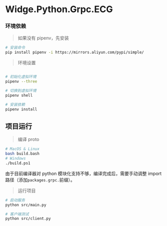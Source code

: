 # Widge.Python.Grpc.ECG

### 环境依赖

> 如果没有 pipenv，先安装

```bash
# 安装命令
pip install pipenv -i https://mirrors.aliyun.com/pypi/simple/
```

> 环境设置

```bash

# 初始化虚拟环境
pipenv --three

# 切换到虚拟环境
pipenv shell

# 安装依赖
pipenv install
```

## 项目运行

> 编译 proto

```bash
# MacOS & Linux
bash build.bash
# Windows
./build.ps1
```

由于目前编译器对 python 模块化支持不够，编译完成后，需要手动调整 import 路径（添加`packages.grpc.`前缀）。

> 运行项目

```bash
# 启动服务
python src/main.py

# 客户端测试
python src/client.py
```
